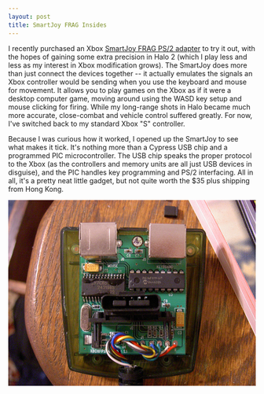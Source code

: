```yaml
---
layout: post
title: SmartJoy FRAG Insides
---
```

I recently purchased an Xbox [SmartJoy FRAG PS/2 adapter](http://www.lik-sang.com/info.php?category=53&products_id=5438&) to try it out, with the hopes of gaining some extra precision in Halo 2 (which I play less and less as my interest in Xbox modification grows). The SmartJoy does more than just connect the devices together -- it actually emulates the signals an Xbox controller would be sending when you use the keyboard and mouse for movement. It allows you to play games on the Xbox as if it were a desktop computer game, moving around using the WASD key setup and mouse clicking for firing. While my long-range shots in Halo became much more accurate, close-combat and vehicle control suffered greatly. For now, I've switched back to my standard Xbox "S" controller.

Because I was curious how it worked, I opened up the SmartJoy to see what makes it tick.  It's nothing more than a Cypress USB chip and a programmed PIC microcontroller.  The USB chip speaks the proper protocol to the Xbox (as the controllers and memory units are all just USB devices in disguise), and the PIC handles key programming and PS/2 interfacing.  All in all, it's a pretty neat little gadget, but not quite worth the $35 plus shipping from Hong Kong.

![smartjoy frag insides](/static/xbox_smartjoy_frag_insides.jpg)
